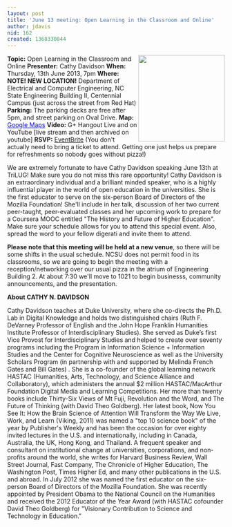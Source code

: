 ```yaml
---
layout: post
title: 'June 13 meeting: Open Learning in the Classroom and Online'
author: jdavis
nid: 162
created: 1368330844
---
```

<img src="http://www.cathydavidson.com/wp-content/uploads/2011/07/CathyDavidson-4.jpg" width=200 align=right>
<strong>Topic:</strong> Open Learning in the Classroom and Online
<strong>Presenter:</strong> Cathy Davidson
<strong>When:</strong> Thursday, 13th June 2013, 7pm
<strong>Where:</strong> <strong>NOTE! NEW LOCATION!</strong> Department of Electrical and Computer Engineering, NC State Engineering Building II, Centennial Campus (just across the street from Red Hat)
<strong>Parking:</strong> The parking decks are free after 5pm, and street parking on Oval Drive.
<strong>Map:</strong> <a href="https://maps.google.com/maps?f=q&amp;source=embed&amp;hl=en&amp;geocode=&amp;q=ncsu+dept+of+electrical+and+computer+engineering&amp;aq=&amp;sll=35.77222,-78.674281&amp;sspn=0.001717,0.002307&amp;num=10&amp;ie=UTF8&amp;hq=ncsu+dept+of+electrical+and+computer+engineering&amp;hnear=&amp;ll=35.772117,-78.673933&amp;spn=0.004856,0.004613&amp;t=h&amp;z=14&amp;iwloc=A&amp;cid=7201020630335914881" style="color:#0000FF;text-align:left">Google Maps</a>
<strong>Video:</strong> G+ Hangout Live and on YouTube [live stream and then archived on youtube]
<strong>RSVP:</strong> <a href="https://trilug-june2013.eventbrite.com/">EventBrite</a> (You don't actually need to bring a ticket to attend. Getting one just helps us prepare for refreshments so nobody goes without pizza!)

We are extremely fortunate to have Cathy Davidson speaking June 13th at TriLUG!  Make sure you do not miss this rare opportunity! Cathy Davidson is an extraordinary individual and a brilliant minded speaker, who is a highly influential player in the world of open education in the universities. 
She is the first educator to serve on the six-person Board of Directors of the Mozilla Foundation!  She'll include in her talk, discussion of her two current peer-taught, peer-evaluated classes and her upcoming work to prepare for a Coursera MOOC entitled "The History and Future of Higher Education". Make sure your schedule allows for you to attend this special event. Also, spread the word to your fellow digerati and invite them to attend. 

<strong>Please note that this meeting will be held at a new venue</strong>, so there will be some shifts in the usual schedule. NCSU does not permit food in its classrooms, so we are going to begin the meeting with a reception/networking over our usual pizza in the atrium of Engineering Building 2. At about 7:30 we'll move to 1021 to begin businesss, community announcements, and the presentation.

<!--break-->

<b>About CATHY N. DAVIDSON</b>

Cathy Davidson teaches at Duke University, where she co-directs the Ph.D. Lab in Digital Knowledge <!--break-->and holds two distinguished chairs (Ruth F. DeVarney Professor of English and the John Hope Franklin Humanities Institute Professor of Interdisciplinary Studies). She served as Duke’s first Vice Provost for Interdisciplinary Studies and helped to create over seventy programs including the Program in Information Science + Information Studies and the Center for Cognitive Neuroscience as well as the University Scholars Program (in partnership with and supported by Melinda French Gates and Bill Gates) . She is a co-founder of the global learning network HASTAC (Humanities, Arts, Technology, and Science Alliance and Collaboratory), which administers the annual $2 million HASTAC/MacArthur Foundation Digital Media and Learning Competitions. Her more than twenty books include Thirty-Six Views of Mt Fuji, Revolution and the Word, and The Future of Thinking (with David Theo Goldberg). Her latest book, Now You See It: How the Brain Science of Attention Will Transform the Way We Live, Work, and Learn (Viking, 2011) was named a "top 10 science book" of the year by Publisher's Weekly and has been the occasion for over eighty invited lectures  in the U.S. and internationally, including in Canada, Australia, the UK, Hong Kong, and Thailand. A frequent speaker and consultant on institutional change at universities, corporations, and non-profits around the world, she writes for Harvard Business Review, Wall Street Journal, Fast Company, The Chronicle of Higher Education, The Washington Post, Times Higher Ed, and many other publications in the U.S. and abroad. In July 2012 she was named the first educator on the six-person Board of Directors of the Mozilla Foundation.   She was recently appointed by President Obama to the National Council on the Humanities and received the 2012 Educator of the Year Award (with HASTAC cofounder David Theo Goldberg) for "Visionary Contribution to Science and Technology in Education."
